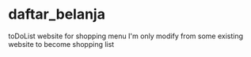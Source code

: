 # daftar_belanja
toDoList website for shopping menu
I'm only modify from some existing website to become shopping list
